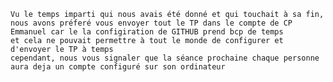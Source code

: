     Vu le temps imparti qui nous avais été donné et qui touchait à sa fin,
    nous avons préferé vous envoyer tout le TP dans le compte de CP Emmanuel car le la configiration de GITHUB prend bcp de temps
    et cela ne pouvait permettre à tout le monde de configurer et d'envoyer le TP à temps
    cependant, nous vous signaler que la séance prochaine chaque personne aura deja un compte configuré sur son ordinateur
    
